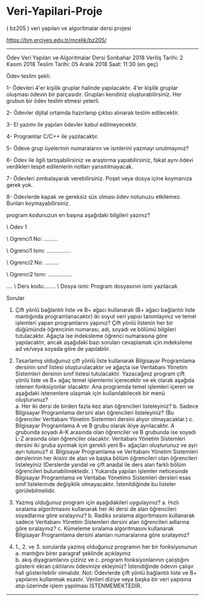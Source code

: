 # Veri-Yapilari-Proje
( bz205 ) veri yapıları ve algoritmalar dersi projesi



https://bm.erciyes.edu.tr/mcelik/bz205/










***************************************************
Ödev
Veri Yapıları ve Algoritmalar Dersi
Sonbahar 2018
Veriliş Tarihi: 2 Kasım 2018
Teslim Tarihi: 05 Aralık 2018 Saat: 11:30 (en geç)

Ödev teslim şekli:

1-	Ödevleri 4'er kişilik gruplar halinde yapılacaktır. 4'er kişilik gruplar oluşması ödevin bir parçasıdır. Grupları kendiniz oluşturabilirsiniz. Her grubun bir ödev teslim etmesi yeterli. 

2-	Ödevler dijital ortamda hazırlanıp çıktısı alınarak teslim edilecektir. 

3-	El yazımı ile yapılan ödevler kabul edilmeyecektir. 

4-	Programlar C/C++ ile yazılacaktır. 

5-	Ödeve grup üyelerinin numaralarını  ve ismlerini yazmayı unutmayınız? 

6-	Ödev ile ilgili tartışabilirsiniz ve araştırma yapabilirsiniz, fakat aynı ödevi verdikleri tespit edilenlerin notları yansıtılmayacak.

7-	Ödevleri zımbalayarak verebilirsiniz. Poşet veya dosya içine koymanıza gerek yok.

8-	Ödevlerde kapak ve gereksiz süs olması ödev notunuzu etkilemez. Bunları koymayabilirsiniz.

program kodunuzun en başına aşağıdaki bilgileri yazınız?

\\  Odev 1

\\ Ogrenci1 No: .........

\\ Ogrenci1 Ismı: ................

\\ Ogrenci2 No: .........

\\ Ogrenci2 Ismı: ................

....
\\ Ders kodu:…….
\\ Dosya ismi: Program dosyasının ismi yazılacak

Sorular
1.	Çift yönlü bağlantılı liste ve B+ ağacı kullanarak (B+ ağacı bağlantılı liste mantığında programlanacaktır) iki soyut veri yapısı tanımlayınız ve temel işlemleri yapan programlarını yapınız? Çift yönlü listenin her bir düğümünde öğrencinin numarası, adı, soyadı ve bölümü bilgileri tutulacaktır.  Ağaçta ise indeksleme öğrenci numarasına göre yapılacaktır, ancak aşağıdaki bazı soruları cevaplamak için indeksleme ad ve/veya soyada göre de yapılabilir. 

2.	Tasarlamış olduğunuz çift yönlü liste kullanarak Bilgisayar Programlama dersinin sınıf listesi oluşturulacaktır ve ağaçta ise Veritabanı Yönetim Sistemleri dersinin sınıf listesi tutulacaktır. Yazacağınız program çift yönlü liste ve B+ ağaç temel işlemlerini içerecektir ve ek olarak aşağıda istenen fonksiyonlar olacaktır. Ana programda temel işlemleri içeren ve aşağıdaki istenenlere ulaşmak için kullanılabilecek bir menü oluşturunuz?  
a.	Her iki dersi de birden fazla kez alan öğrencileri listeleyiniz?
b.	Sadece Bilgisayar Programlama dersini alan öğrencileri listeleyiniz? (Bu öğrenciler Veritabanı Yönetim Sistemleri dersini alıyor olmayacaklar.)
c.	Bilgisayar Programlama A ve B grubu olarak ikiye ayrılacaktır. A grubunda soyadı A-K arasında olan öğrenciler ve B grubunda ise soyadı L-Z arasında olan öğrenciler olacaktır. Veritabanı Yönetim Sistemleri dersini iki gruba ayırmak için gerekli yeni B+ ağaçları oluşturunuz ve ayrı ayrı tutunuz?
d.	Bilgisayar Programlama ve Veritabanı Yönetim Sistemleri derslerinin her ikisini de alan ve başka bölüm öğrencileri olan öğrencileri listeleyiniz (Derslerde yandal ve çift anadal ile ders alan farklı bölüm öğrencileri bulunabilmektedir. ) 
Yukarıda yapılan işlemler neticesinde Bilgisayar Programlama ve Veritabaı Yönetims Sistemleri dersleri esas sınıf listelerinde değişiklik olmayacaktır. İstenildiğinde bu listeler görülebilmelidir.

3.	Yazmış olduğunuz program için aşağıdakileri uygulayınız? 
a.	Hızlı sıralama algoritmasını kullanarak her iki dersi de alan öğrencileri soyadlarına göre sıralayınız?
b.	Radiks sıralama algoritmasını kullanarak sadece Veritabanı Yönetim Sistemleri dersini alan öğrencileri adlarına göre sıralayınız?
c.	Kümeleme sıralama algoritmasını kullanarak Bilgisayar Programlama dersini alanları numaralarına göre sıralayınız?

4.	1., 2. ve 3. sorularda yazmış olduğunuz programın her bir fonksiyonunun 
a.	mantığını birer paragraf şeklinde açıklayınız  
b.	akış diyagramlarını çiziniz ve 
c.	program fonksiyonlarının çalıştığını gösterir ekran çıktılarını ödevinize ekleyiniz? İstendiğinde ödevin çalışır hali gösterilebilir olmalıdır. 
Not: Ödevlerde çift yönlü bağlantılı liste ve B+ yapılarını kullanmak esastır. Verileri diziye veya başka bir veri yapısına  atıp üzerinde işlem yapılması İSTENMEMEKTEDİR.

*********************************************
